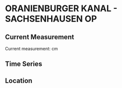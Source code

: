# ORANIENBURGER KANAL - SACHSENHAUSEN OP

## Current Measurement

Current measurement: <Value topic="rivers/pegel-online/OrK/SACHSENHAUSEN_OP/measurementValue"/> cm

## Time Series

<TimeSeries topic="rivers/pegel-online/OrK/SACHSENHAUSEN_OP/measurementValue" period="week" />

## Location

<WorldMap>
  <Marker lat="52.7764441996278" lon="13.242911458823418" labelTopic="rivers/pegel-online/OrK/SACHSENHAUSEN_OP" />
</WorldMap>
